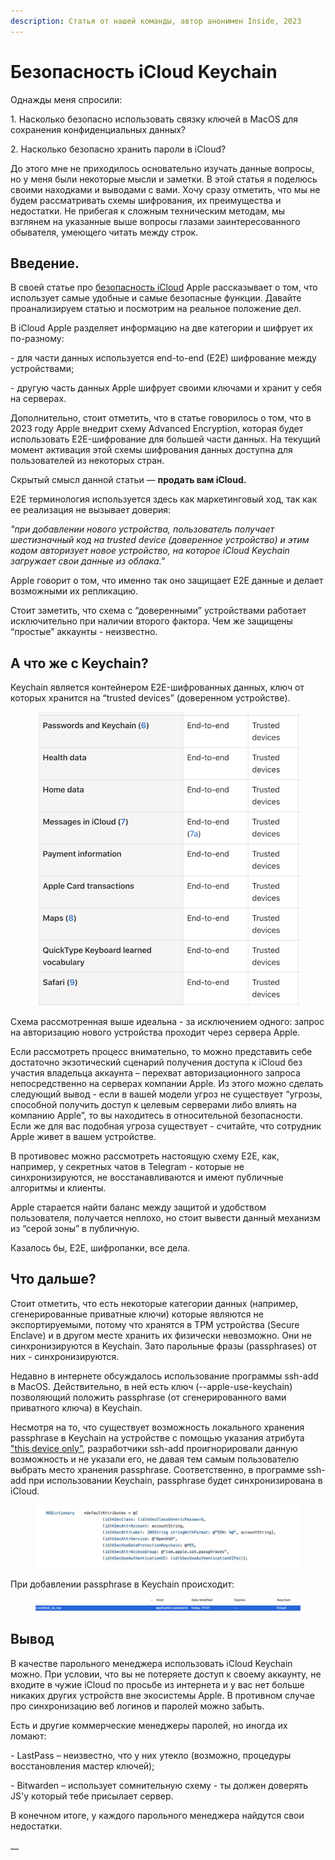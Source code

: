 ```yaml
---
description: Статья от нашей команды, автор анонимен Inside, 2023
---
```


# Безопасность iCloud Keychain

Однажды меня спросили:

1\. Насколько безопасно использовать связку ключей в MacOS для сохранения конфиденциальных данных?

2\. Насколько безопасно хранить пароли в iCloud?

&#x20;До этого мне не приходилось основательно изучать данные вопросы, но у меня были некоторые мысли и заметки. В этой статья я поделюсь своими находками и выводами с вами. Хочу сразу отметить, что мы не будем рассматривать схемы шифрования, их преимущества и недостатки. Не прибегая к сложным техническим методам, мы взглянем на указанные выше вопросы глазами заинтересованного обывателя, умеющего читать между строк.

## Введение. <a href="#_u6lcojxvq3bg" id="_u6lcojxvq3bg"></a>

В своей статье про [безопасность iCloud](https://support.apple.com/en-us/HT202303) Apple рассказывает о том, что использует самые удобные и самые безопасные функции. Давайте проанализируем статью и посмотрим на реальное положение дел.

&#x20;В iCloud Apple разделяет информацию на две категории и шифрует их по-разному:

\-       для части данных используется end-to-end (E2E) шифрование между устройствами;

\-       другую часть данных Apple шифрует своими ключами и хранит у себя на серверах.

&#x20;Дополнительно, стоит отметить, что в статье говорилось о том, что в 2023 году Apple внедрит схему Advanced Encryption, которая будет использовать E2E-шифрование для большей части данных. На текущий момент активация этой схемы шифрования данных доступна для пользователей из некоторых стран.

&#x20;Скрытый смысл данной статьи — **продать вам iCloud.**

E2E терминология используется здесь как маркетинговый ход, так как ее реализация не вызывает доверия:

_"при добавлении нового устройства, пользователь получает шестизначный код на trusted device (доверенное устройство) и этим кодом авторизует новое устройство, на которое iCloud Keychain загружает свои данные из облака."_

Apple говорит о том, что именно так оно защищает E2E данные и делает возможными их репликацию.

Стоит заметить, что схема с “доверенными” устройствами работает исключительно при наличии второго фактора. Чем же защищены “простые” аккаунты - неизвестно.

## А что же с Keychain? <a href="#_30nu3gvu3vo9" id="_30nu3gvu3vo9"></a>

Keychain является контейнером E2E-шифрованных данных, ключ от которых хранится на “trusted devices” (доверенном устройстве).

<figure><img src="../.gitbook/assets/image (2) (1).png" alt=""><figcaption></figcaption></figure>

Схема рассмотренная выше идеальна - за исключением одного: запрос на авторизацию нового устройства проходит через сервера Apple.

&#x20;Если рассмотреть процесс внимательно, то можно представить себе достаточно экзотический сценарий получения доступа к iCloud без участия владельца аккаунта – перехват авторизационного запроса непосредственно на серверах компании Apple. Из этого можно сделать следующий вывод - если в вашей модели угроз не существует “угрозы, способной получить доступ к целевым серверами либо влиять на компанию Apple”, то вы находитесь в относительной безопасности. Если же для вас подобная угроза существует - считайте, что сотрудник Apple живет в вашем устройстве.

В противовес можно рассмотреть настоящую схему E2E, как, например, у секретных чатов в Telegram - которые не синхронизируются, не восстанавливаются и имеют публичные алгоритмы и клиенты.

Apple старается найти баланс между защитой и удобством пользователя, получается неплохо, но стоит вывести данный механизм из “серой зоны” в публичную.

Казалось бы, E2E, шифропанки, все дела.

## Что дальше? <a href="#_nw7x4o1zitb7" id="_nw7x4o1zitb7"></a>

Стоит отметить, что есть некоторые категории данных (например, сгенерированные приватные ключи) которые являются не экспортируемыми, потому что хранятся в TPM устройства (Secure Enclave) и в другом месте хранить их физически невозможно. Они не синхронизируются в Keychain. Зато парольные фразы (passphrases) от них - синхронизируются.

Недавно в интернете обсуждалось использование программы ssh-add в MacOS. Действительно, в ней есть ключ (--apple-use-keychain) позволяющий положить passphrase (от сгенерированного вами приватного ключа) в Keychain.

Несмотря на то, что существует возможность локального хранения passphrase в Keychain на устройстве с помощью указания атрибута ["this device only"](https://developer.apple.com/documentation/security/ksecattraccessiblealwaysthisdeviceonly), разработчики ssh-add проигнорировали данную возможность и не указали его, не давая тем самым пользователю выбрать место хранения passphrase. Соответственно, в программе ssh-add при использовании Keychain, passphrase будет синхронизирована в iCloud.

<figure><img src="../.gitbook/assets/image (1).png" alt=""><figcaption></figcaption></figure>

При добавлении passphrase в Keychain происходит:

<figure><img src="../.gitbook/assets/image (2).png" alt=""><figcaption></figcaption></figure>

## Вывод

В качестве парольного менеджера использовать iCloud Keychain можно. При условии, что вы не потеряете доступ к своему аккаунту, не входите в чужие iCloud по просьбе из интернета и у вас нет больше никаких других устройств вне экосистемы Apple. В противном случае про синхронизацию веб логинов и паролей можно забыть.

Есть и другие коммерческие менеджеры паролей, но иногда их ломают:

\-       LastPass – неизвестно, что у них утекло (возможно, процедуры восстановления мастер ключей);

\-       Bitwarden – использует сомнительную схему - ты должен доверять JS'у который тебе присылает сервер.

В конечном итоге, у каждого парольного менеджера найдутся свои недостатки.

__
